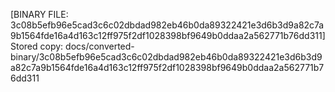 [BINARY FILE: 3c08b5efb96e5cad3c6c02dbdad982eb46b0da89322421e3d6b3d9a82c7a9b1564fde16a4d163c12ff975f2df1028398bf9649b0ddaa2a562771b76dd311]
Stored copy: docs/converted-binary/3c08b5efb96e5cad3c6c02dbdad982eb46b0da89322421e3d6b3d9a82c7a9b1564fde16a4d163c12ff975f2df1028398bf9649b0ddaa2a562771b76dd311
